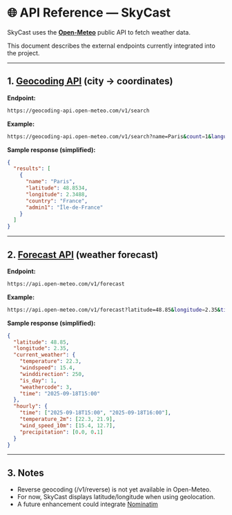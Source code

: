 # 🌐 API Reference — SkyCast

SkyCast uses the **[Open-Meteo](https://open-meteo.com/)** public API to fetch weather data.

This document describes the external endpoints currently integrated into the project.

---

## 1. [Geocoding API](https://geocoding-api.open-meteo.com/v1/search) (city → coordinates)

**Endpoint:**

```bash
https://geocoding-api.open-meteo.com/v1/search
```

**Example:**

```bash
https://geocoding-api.open-meteo.com/v1/search?name=Paris&count=1&language=fr&format=json
```

**Sample response (simplified):**

```json
{
  "results": [
    {
      "name": "Paris",
      "latitude": 48.8534,
      "longitude": 2.3488,
      "country": "France",
      "admin1": "Île-de-France"
    }
  ]
}
```

---

## 2. [Forecast API](https://api.open-meteo.com/v1/forecast) (weather forecast)

**Endpoint:**

```bash
https://api.open-meteo.com/v1/forecast
```

**Example:**

```bash
https://api.open-meteo.com/v1/forecast?latitude=48.85&longitude=2.35&timezone=Europe/Paris&current_weather=true&hourly=temperature_2m,precipitation,wind_speed_10m
```

**Sample response (simplified):**

```json
{
  "latitude": 48.85,
  "longitude": 2.35,
  "current_weather": {
    "temperature": 22.3,
    "windspeed": 15.4,
    "winddirection": 250,
    "is_day": 1,
    "weathercode": 3,
    "time": "2025-09-18T15:00"
  },
  "hourly": {
    "time": ["2025-09-18T15:00", "2025-09-18T16:00"],
    "temperature_2m": [22.3, 21.9],
    "wind_speed_10m": [15.4, 12.7],
    "precipitation": [0.0, 0.1]
  }
}
```

---

## 3. Notes

- Reverse geocoding (/v1/reverse) is not yet available in Open-Meteo.
- For now, SkyCast displays latitude/longitude when using geolocation.
- A future enhancement could integrate [Nominatim](https://nominatim.org/)
